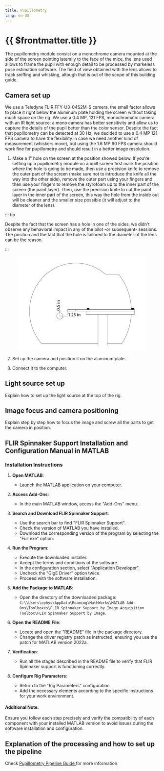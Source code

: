 ```yaml
---
title: Pupillometry
lang: en-US
---
```


# {{ $frontmatter.title }}

The pupillometry module consist on a monochrome camera mounted at the side of the screen pointing laterally to the face of the mice, the lens used allows to frame the pupil with enough detail to be processed by markeless pose estimation software. The field of view obtained with the lens allows to track sniffing and whisking, altough that is out of the scope of this building guide.

[comment]: # (Add an image with the camera set up)

## Camera set up

We use a Teledyne FLIR FFY-U3-04S2M-S camera, the small factor allows to place it right below the aluminum plate holding the screen without taking much space on the rig. We use a 0.4 MP, 121 FPS, monochromatic camera with an IR light source; a mono camera has better sensitivity and allow us to capture the details of the pupil better than the color sensor. Despite the fact that pupillometry can be detected at 30 Hz, we decided to use a 0.4 MP 121 FPS camera to have the flexibility in case we need another kind of measurement (whiskers move), but using the 1.6 MP 60 FPS camera should work fine for pupillometry and should result in a better image resolution.

1. Make a 1" hole on the screen at the position showed below. If you're setting up a pupillometry module on a built screen first mark the position where the hole is going to be made, then use a precision knife to remove the outer part of the screen (make sure not to introduce the knife all the way into the other side), remove the outer part using your fingers and then use your fingers to remove the styrofoam up to the inner part of the screen (the paint layer). Then, use the precision knife to cut the paint layer in the inner part of the screen, this way the hole from the inside out will be cleaner and the smaller size possible (it will adjust to the diameter of the lens).

::: tip

Despite the fact that the screen has a hole in one of the sides, we didn't observe any behavioral impact in any of the pilot -or subsequent- sessions. The position and the fact that the hole is tailored to the diameter of the lens can be the reason.

:::

<figure>
  <img src='./assets/images/pupillometry/pupillometry-1.png'>
</figure>

2. Set up the camera and position it on the aluminum plate.

[comment]: # (Image of the thorlabs parts and how to assemble them in fusion 360, and a couple of photos on the final result)

3. Connect it to the computer.

## Light source set up

Explain how to set up the light source at the top of the rig.

[comment]: # (Drawing on how to assemble the Thorlabs parts and a photo if I have of the result)

## Image focus and camera positioning

Explain step by step how to focus the image and screw all the parts to get the camera in position.

[comment]: # (Image of how the mice should look)

## FLIR Spinnaker Support Installation and Configuration Manual in MATLAB

### Installation Instructions

1. **Open MATLAB**:
   - Launch the MATLAB application on your computer.

2. **Access Add-Ons**:
   - In the main MATLAB window, access the "Add-Ons" menu.

3. **Search and Download FLIR Spinnaker Support**:
   - Use the search bar to find "FLIR Spinnaker Support".
   - Check the version of MATLAB you have installed.
   - Download the corresponding version of the program by selecting the "Full exe" option.

4. **Run the Program**:
   - Execute the downloaded installer.
   - Accept the terms and conditions of the software.
   - In the configuration section, select "Application Developer".
   - Uncheck the "GigE Driver" option twice.
   - Proceed with the software installation.

5. **Add the Package to MATLAB**:
   - Open the directory of the downloaded package: `C:\\Users\ephys\AppData\Roaming\MathWorks\MATLAB Add-Ons\Toolboxes\FLIR Spinnaker Support by Image Acquisition Toolbox\FLIR Spinnaker Support by Image`.

6. **Open the README File**:
   - Locate and open the "README" file in the package directory.
   - Change the driver registry patch as instructed, ensuring you use the patch for MATLAB version 2022a.

7. **Verification**:
   - Run all the stages described in the README file to verify that FLIR Spinnaker support is functioning correctly.

8. **Configure Rig Parameters**:
   - Return to the "Rig Parameters" configuration.
   - Add the necessary elements according to the specific instructions for your work environment.

#### Additional Note:
Ensure you follow each step precisely and verify the compatibility of each component with your installed MATLAB version to avoid issues during the software installation and configuration.


## Explanation of the processing and how to set up the pipeline

<!-- TODO: change link -->
Check <a href="https://braincogs.github.io/software/pupillometry_guide.html"> Pupillometry Pipeline Guide </a> for more information.